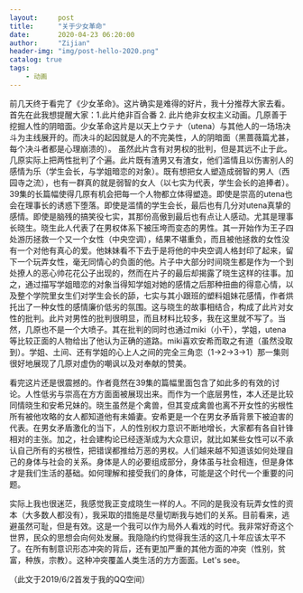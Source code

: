 ```yaml
---
layout:     post
title:      "关于少女革命"
date:       2020-04-23 06:20:00
author:     "Zijian"
header-img: "img/post-hello-2020.png"
catalog: true
tags:
    - 动画
---
```


前几天终于看完了《少女革命》。这片确实是难得的好片，我十分推荐大家去看。首先在此我想提醒大家：1.此片绝非百合番 2. 此片绝非女权主义动画。几原善于挖掘人性的阴暗面。少女革命这片是以天上ウテナ（utena）与其他人的一场场决斗为主线展开的。而决斗的起因就是人的不完美性，人的阴暗面（黑蔷薇篇尤甚，每个决斗者都是心理崩溃的）。 虽然此片含有对男权的批判，但是其远不止于此。几原实际上把两性批判了个遍。此片既有渣男又有渣女，他们滥情且以伤害别人的感情为乐（学生会长，与学姐暗恋的对象）。既有想把女人塑造成弱智的男人（西园寺之流），也有一群真的就是弱智的女人（以七实为代表，学生会长的追捧者）。39集的长篇幅使得几原有机会把每一个人物都立体得塑造。即使是崇高的utena也会在理事长的诱惑下堕落。即使是滥情的学生会长，最后也有几分对utena真挚的感情。即使是脑残的搞笑役七实，其那份高傲到最后也有点让人感动。尤其是理事长晓生。晓生此人代表了在男权体系下被压垮而变态的男性。其一开始作为王子四处游历拯救一个又一个女性（中央空调），结果不堪重负，而且被他拯救的女性没有一个对他有真心的爱。他妹妹看不下去于是将他的中央空调人格封印了起来，留下一个玩弄女性，毫无同情心的负面的他。片子中大部分时间晓生都是作为一个到处撩人的恶心帅花花公子出现的，然而在片子的最后却揭露了晓生这样的往事。加之，通过描写学姐暗恋的对象当得知学姐对她的感情之后那种扭曲的得意心情，以及整个学院里女生们对学生会长的舔，七实与其小跟班的塑料姐妹花感情，作者烘托出了一种女性的感情廉价低劣的氛围。这与晓生的故事相结合，构成了此片对女性的批判。此片对男性的批判很明显，而且材料比较多，我在这里就不写了。当然，几原也不是一个大喷子。其在批判的同时也通过miki（小干），学姐，utena等比较正面的人物给出了他认为正确的道路。miki喜欢安希而取之有道（虽然没取到）。学姐、土间、还有学姐的心上人之间的完全三角恋（1->2->3->1）那一集则很好地展现了几原对虚伪的嘲讽以及对奉献的赞美。

看完这片还是很震撼的。作者竟然在39集的篇幅里面包含了如此多的有效的讨论。人性低劣与崇高在方方面面被展现出来。而作为一个底层男性，本人还是比较同情晓生和安希兄妹的。晓生虽然是个禽兽，但其变成禽兽也离不开女性的劣根性所有被他攻略的女人都知道他有未婚妻。安希更是一个在男女矛盾背景下被迫害的代表。在男女矛盾激化的当下，人的性别权力意识不断地增长，大家都有各自针锋相对的主张。加之，社会建构论已经逐渐成为大众意识，就比如某些女性可以不承认自己所有的劣根性，把错误都推给万恶的男权。人们越来越不知道该如何处理自己的身体与社会的关系。身体是人的必要组成部分，身体虽与社会相连，但是身体才是我们生活的基础。如何理解和接受我们的身体，可能是这个时代一个重要的问题。

实际上我也很迷茫，我感觉我正变成晓生一样的人。不同的是我没有玩弄女性的资本（大多数人都没有），我采取的措施是尽量切断我与她们的关系。目前看来，逃避虽然可耻，但是有效。这是一个我可以作为局外人看戏的时代。我非常好奇这个世界，民众的思想会向何处发展。我隐隐约约觉得我生活的这几十年应该太平不了。在所有制意识形态冲突的背后，还有更加严重的其他方面的冲突（性别，贫富，种族，宗教）。这种冲突覆盖人类生活的方方面面。Let's see。

（此文于2019/6/2首发于我的QQ空间）

